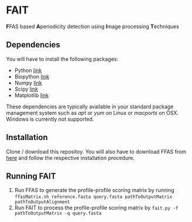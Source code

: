 <h1>FAIT</h1>
<b>F</b>FAS based <b>A</b>periodicity detection using <b>I</b>mage processing <b>T</b>echniques

<h2>Dependencies</h2>
You will have to install the following packages:<br/>
<ul>
	<li>Python <a href="www.python.org" target="blank">link</a></li>
	<li>Biopython <a href="http://biopython.org" target="blank">link</a></li>
	<li>Numpy <a href="http://www.numpy.org" target="blank">link</a></li>
	<li>Scipy <a href="http://www.scipy.org" target="blank">link</a></li>
	<li>Matplotlib <a href="http://matplotlib.org/" target="blank">link</a></li>
</ul>
These dependencies are typically available in your standard package management system such as <i>apt</i> or <i>yum</i> on Linux or <i>macports</i> on OSX.
Windows is currently not supported.

<h2>Installation</h2>
Clone / download this repositoy. You will also have to download FFAS from <a href="http://ffas.sanfordburnham.org/ffas-cgi/cgi/download.pl?ses=&rv=&lv=" taget="blank">here</a> and follow the respective installation procedure.

<h2>Running FAIT</h2>
<ol>
	<li>Run FFAS to generate the profile-profile scoring matrix by running <code>ffasMatrix.sh reference.fasta query.fasta pathToOutputMatrix pathToOutputAlignment</code></li>
	<li>Run FAIT to process the profile-profile scoring matrix by <code>fait.py -f pathToOutputMatrix -q query.fasta </code> </li>
</ol>

<!-- 
<h2>Usage</h2> -->
